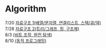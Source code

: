 # Algorithm
7/20  [자료구조 1(배열/문자열, 연결리스트, 스택/큐/덱)](https://github.com/presentnine/Algorithm/blob/master/Data_Structure1/README.md)  
7/28  [자료구조 2(트리/그래프, 힙, 구조체)](https://github.com/presentnine/Algorithm/blob/master/Data_structure2/README.md)  
8/3   [(비트 조작, 완전 탐색)](https://github.com/presentnine/Algorithm/blob/master/Algorithm1/README.md)  
8/10  [(동적 프로그래밍)](https://github.com/presentnine/Algorithm/blob/master/Algorithm2/README.md)  
